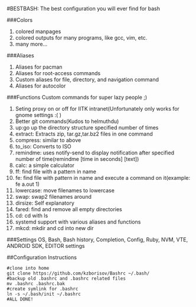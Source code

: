 #BESTBASH: The best configuration you will ever find for bash

###Colors
1. colored manpages
2. colored outputs for many programs, like gcc, vim, etc.
3. many more...

###Aliases
1. Aliases for pacman
2. Aliases for root-access commands
3. Custom aliases for file, directory, and navigation command
4. Aliases for autocolor

###Functions
Custom commands for super lazy people ;)

1. Seting proxy on or off for  IITK intranet(Unfortunately only works for gnome settings :(  )
2. Better git commands(Kudos to helmuthdu)
3. up:go up the directory structure specified number of times
4. extract: Extracts zip, tar.gz,tar.bz2 files in one command
5. compress: similar to above
6. to_iso: Converts to ISO
7. remindme: uses notify-send to display notification after specified number of time(remindme [time in seconds] [text])
8. calc: a simple calculator
9. ff: find file with a pattern in name
10. fe: find file with pattern in name and execute a command on it(example: fe a.out 1)
11. lowercase: move filenames to lowercase
12. swap: swap2 filenames around
13. dirsize: Self explanatory
14. fared: find and remove all empty directories
15. cd: cd with ls
16. systemd support with various aliases and functions
17. mkcd: mkdir and cd into new dir

###Settings
OS, Bash, Bash history, Completion, Config, Ruby, NVM, VTE, ANDROID SDK, EDITOR settings

##Configuration Instructions
  ```
  #clone into home
  git clone https://github.com/kzborisov/Bashrc ~/.bash/
  #backup old .bashrc and .bashrc related files
  mv .bashrc .bashrc.bak
  #create symlink for .bashrc
  ln -s ~/.bash/init ~/.bashrc
  #ALL DONE!
 ```
